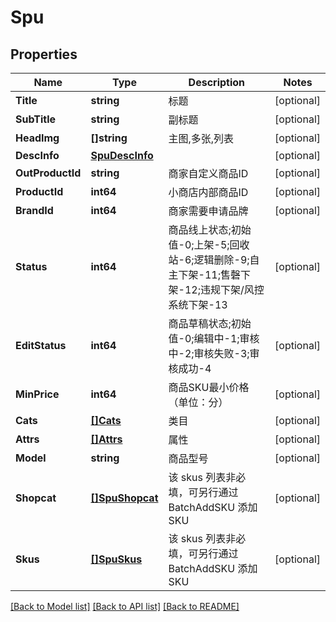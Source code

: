 # Spu

## Properties

Name | Type | Description | Notes
------------ | ------------- | ------------- | -------------
**Title** | **string** | 标题 | [optional] 
**SubTitle** | **string** | 副标题 | [optional] 
**HeadImg** | **[]string** | 主图,多张,列表 | [optional] 
**DescInfo** | [**SpuDescInfo**](Spu_desc_info.md) |  | [optional] 
**OutProductId** | **string** | 商家自定义商品ID | [optional] 
**ProductId** | **int64** | 小商店内部商品ID | [optional] 
**BrandId** | **int64** | 商家需要申请品牌 | [optional] 
**Status** | **int64** | 商品线上状态;初始值-0;上架-5;回收站-6;逻辑删除-9;自主下架-11;售磬下架-12;违规下架/风控系统下架-13 | [optional] 
**EditStatus** | **int64** | 商品草稿状态;初始值-0;编辑中-1;审核中-2;审核失败-3;审核成功-4 | [optional] 
**MinPrice** | **int64** | 商品SKU最小价格（单位：分） | [optional] 
**Cats** | [**[]Cats**](Cats.md) | 类目 | [optional] 
**Attrs** | [**[]Attrs**](Attrs.md) | 属性 | [optional] 
**Model** | **string** | 商品型号 | [optional] 
**Shopcat** | [**[]SpuShopcat**](Spu_shopcat.md) | 该 skus 列表非必填，可另行通过 BatchAddSKU 添加 SKU | [optional] 
**Skus** | [**[]SpuSkus**](Spu_skus.md) | 该 skus 列表非必填，可另行通过 BatchAddSKU 添加 SKU | [optional] 

[[Back to Model list]](../README.md#documentation-for-models) [[Back to API list]](../README.md#documentation-for-api-endpoints) [[Back to README]](../README.md)


